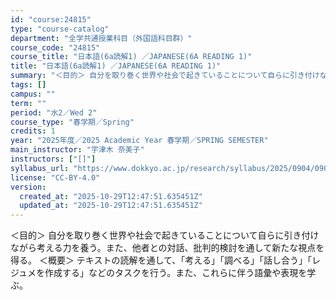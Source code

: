```yaml
---
id: "course:24815"
type: "course-catalog"
department: "全学共通授業科目（外国語科目群）"
course_code: "24815"
course_title: "日本語(6a読解1) ／JAPANESE(6A READING 1)"
title: "日本語(6a読解1) ／JAPANESE(6A READING 1)"
summary: "＜目的＞ 自分を取り巻く世界や社会で起きていることについて自らに引き付けながら考える力を養う。また、他者との対話、批判的検討を通して新たな視点を得る。 ＜概要＞ テキストの読解を通して、「考える」「調べる」「話し合う」「レジュメを作成する」…"
tags: []
campus: ""
term: ""
period: "水2／Wed 2"
course_type: "春学期／Spring"
credits: 1
year: "2025年度／2025 Academic Year 春学期／SPRING SEMESTER"
main_instructor: "宇津木 奈美子"
instructors: ["[]"]
syllabus_url: "https://www.dokkyo.ac.jp/research/syllabus/2025/0904/0904_24815_ja_JP.html"
license: "CC-BY-4.0"
version:
  created_at: "2025-10-29T12:47:51.635451Z"
  updated_at: "2025-10-29T12:47:51.635451Z"
---
```

＜目的＞ 自分を取り巻く世界や社会で起きていることについて自らに引き付けながら考える力を養う。また、他者との対話、批判的検討を通して新たな視点を得る。 ＜概要＞ テキストの読解を通して、「考える」「調べる」「話し合う」「レジュメを作成する」などのタスクを行う。また、これらに伴う語彙や表現を学ぶ。
